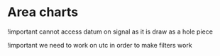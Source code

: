 # Area charts
!important cannot access datum on signal as it is draw as a hole piece

!important we need to work on utc in order to make filters work